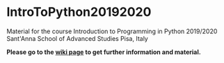 # IntroToPython20192020
Material for the course Introduction to Programming in Python 2019/2020 Sant'Anna School of Advanced Studies Pisa, Italy

__Please go to the [wiki page](https://github.com/andrea-vandin/IntroToPython20192020/wiki) to get further information and material.__
